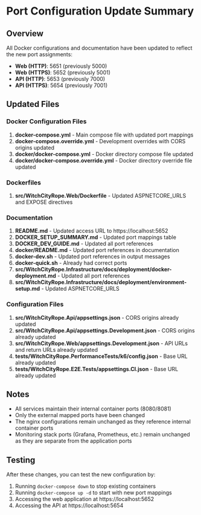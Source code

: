 # Port Configuration Update Summary

## Overview
All Docker configurations and documentation have been updated to reflect the new port assignments:

- **Web (HTTP)**: 5651 (previously 5000)
- **Web (HTTPS)**: 5652 (previously 5001)
- **API (HTTP)**: 5653 (previously 7000)
- **API (HTTPS)**: 5654 (previously 7001)

## Updated Files

### Docker Configuration Files
1. **docker-compose.yml** - Main compose file with updated port mappings
2. **docker-compose.override.yml** - Development overrides with CORS origins updated
3. **docker/docker-compose.yml** - Docker directory compose file updated
4. **docker/docker-compose.override.yml** - Docker directory override file updated

### Dockerfiles
1. **src/WitchCityRope.Web/Dockerfile** - Updated ASPNETCORE_URLS and EXPOSE directives

### Documentation
1. **README.md** - Updated access URL to https://localhost:5652
2. **DOCKER_SETUP_SUMMARY.md** - Updated port mappings table
3. **DOCKER_DEV_GUIDE.md** - Updated all port references
4. **docker/README.md** - Updated port references in documentation
5. **docker-dev.sh** - Updated port references in output messages
6. **docker-quick.sh** - Already had correct ports
7. **src/WitchCityRope.Infrastructure/docs/deployment/docker-deployment.md** - Updated all port references
8. **src/WitchCityRope.Infrastructure/docs/deployment/environment-setup.md** - Updated ASPNETCORE_URLS

### Configuration Files
1. **src/WitchCityRope.Api/appsettings.json** - CORS origins already updated
2. **src/WitchCityRope.Api/appsettings.Development.json** - CORS origins already updated
3. **src/WitchCityRope.Web/appsettings.Development.json** - API URLs and return URLs already updated
4. **tests/WitchCityRope.PerformanceTests/k6/config.json** - Base URL already updated
5. **tests/WitchCityRope.E2E.Tests/appsettings.CI.json** - Base URL already updated

## Notes
- All services maintain their internal container ports (8080/8081)
- Only the external mapped ports have been changed
- The nginx configurations remain unchanged as they reference internal container ports
- Monitoring stack ports (Grafana, Prometheus, etc.) remain unchanged as they are separate from the application ports

## Testing
After these changes, you can test the new configuration by:
1. Running `docker-compose down` to stop existing containers
2. Running `docker-compose up -d` to start with new port mappings
3. Accessing the web application at https://localhost:5652
4. Accessing the API at https://localhost:5654
